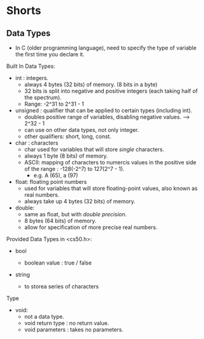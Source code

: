 # Shorts

## Data Types

- In C (older programming language), need to specify the type of variable the first time you declare it.

Built In Data Types:

- int : integers.
  - always 4 bytes (32 bits) of memory. (8 bits in a byte)
  - 32 bits is split into negative and positive integers (each taking half of the spectrum).
  - Range: -2^31 to 2^31 - 1
- unsigned : qualifier that can be applied to certain types (including int).
  - doubles positive range of variables, disabling negative values. --> 2^32 - 1
  - can use on other data types, not only integer.
  - other qualifiers: short, long, const.
- char : characters
  - char used for variables that will store _single_ characters.
  - always 1 byte (8 bits) of memory.
  - ASCII: mapping of characters to numercis values in the positive side of the range : -128(-2^7) to 127(2^7 - 1).
    - e.g. A (65), a (97)
- float: floating point numbers
  - used for variables that will store floating-point values, also known as real numbers.
  - always take up 4 bytes (32 bits) of memory.
- double:
  - same as float, but with _double precision_.
  - 8 bytes (64 bits) of memory.
  - allow for specification of more precise real numbers.

Provided Data Types in <cs50.h>:

- bool

  - boolean value : true / false

- string
  - to storea series of characters

Type

- void:
  - not a data type.
  - void return type : no return value.
  - void parameters : takes no parameters.

